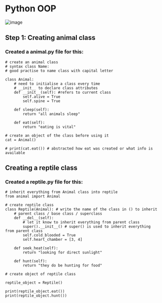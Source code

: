 # Python OOP

![image](https://user-images.githubusercontent.com/110176257/182826772-6d741bb1-4970-4838-aabc-0e5c6f6bec2a.png)


## Step 1: Creating animal class
### Created a animal.py file for this:
```
# create an animal class
# syntax class Name:
# good practise to name class with capital letter

class Animal:
    # need to initialise a class every time
    # __init__ to declare class attributes
    def __init__(self): #refers to current class
        self.alive = True
        self.spine = True

    def sleep(self):
        return "all animals sleep"

    def eat(self):
        return "eating is vital"

# create an object of the class before using it
cat = Animal()

# print(cat.eat()) # abstracted how eat was created or what info is available
```


## Creating a reptile class
### Created a reptile.py file for this:

```
# inherit everything from Animal class into reptile
from animal import Animal

# create reptile class
class Reptile(Animal): # write the name of the class in () to inherit
    # parent class / base class / superclass
    def __del__(self):
        # let it know to inherit everything from parent class
        super().__init__() # super() is used to inherit everything from parent class
        self.cold_blooded = True
        self.heart_chamber = [3, 4]

    def seek_heat(self):
        return "looking for direct sunlight"

    def hunt(self):
        return "they do be hunting for food"

# create object of reptile class

reptile_object = Reptile()

print(reptile_object.eat())
print(reptile_object.hunt())



```
